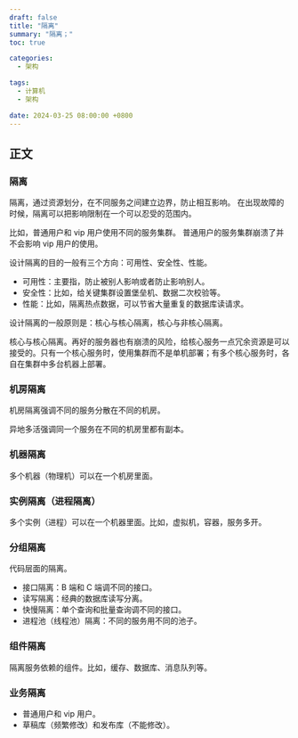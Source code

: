 ```yaml
---
draft: false
title: "隔离"
summary: "隔离；"
toc: true

categories:
  - 架构

tags:
  - 计算机
  - 架构

date: 2024-03-25 08:00:00 +0800
---
```


## 正文

### 隔离

隔离，通过资源划分，在不同服务之间建立边界，防止相互影响。
在出现故障的时候，隔离可以把影响限制在一个可以忍受的范围内。

比如，普通用户和 vip 用户使用不同的服务集群。
普通用户的服务集群崩溃了并不会影响 vip 用户的使用。

设计隔离的目的一般有三个方向：可用性、安全性、性能。
- 可用性：主要指，防止被别人影响或者防止影响别人。
- 安全性：比如，给关键集群设置堡垒机、数据二次校验等。
- 性能：比如，隔离热点数据，可以节省大量重复的数据库读请求。

设计隔离的一般原则是：核心与核心隔离，核心与非核心隔离。

核心与核心隔离。再好的服务器也有崩溃的风险，给核心服务一点冗余资源是可以接受的。只有一个核心服务时，使用集群而不是单机部署；有多个核心服务时，各自在集群中多台机器上部署。

### 机房隔离

机房隔离强调不同的服务分散在不同的机房。

异地多活强调同一个服务在不同的机房里都有副本。

### 机器隔离

多个机器（物理机）可以在一个机房里面。

### 实例隔离（进程隔离）

多个实例（进程）可以在一个机器里面。比如，虚拟机，容器，服务多开。

### 分组隔离

代码层面的隔离。

- 接口隔离：B 端和 C 端调不同的接口。
- 读写隔离：经典的数据库读写分离。
- 快慢隔离：单个查询和批量查询调不同的接口。
- 进程池（线程池）隔离：不同的服务用不同的池子。

### 组件隔离

隔离服务依赖的组件。比如，缓存、数据库、消息队列等。

### 业务隔离

- 普通用户和 vip 用户。
- 草稿库（频繁修改）和发布库（不能修改）。
